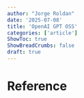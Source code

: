 ```yaml
---
author: "Jorge Roldan"
date: '2025-07-08'
title: 'OpenAI GPT OSS'
categories: ['article']
ShowToc: true
ShowBreadCrumbs: false
draft: true
---
```



# Reference 
